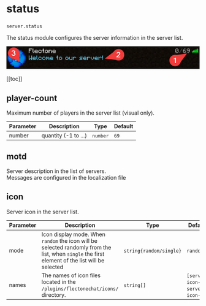 # status
`server.status`

The status module configures the server information in the server list.

![Status](status.jpg)

[[toc]]

## player-count
Maximum number of players in the server list (visual only).

| Parameter | Description          | Type     | Default |
| --------- | -------------------- | -------- | ------- |
| number    | quantity (-1 to ...) | `number` | `69`    |

## motd

Server description in the list of servers.\
Messages are configured in the localization file

## icon

Server icon in the server list.

| Parameter | Description                                                                                                                                     | Type                    | Default                          |
| --------- | ----------------------------------------------------------------------------------------------------------------------------------------------- | ----------------------- | -------------------------------- |
| mode      | Icon display mode. When `random` the icon will be selected randomly from the list, when `single` the first element of the list will be selected | `string{random/single}` | `random`                         |
| names     | The names of icon files located in the `/plugins/flectonechat/icons/` directory.                                                                | `string[]`              | `[server-icon-1, server-icon-2]` |